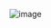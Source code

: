 ![image](https://github.com/chltmdgh522/AutoMakeCardNews/assets/74850409/241efd1c-cb91-4643-a105-eeda30c1c105)




